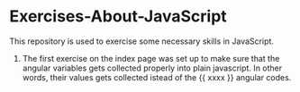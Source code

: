 # Exercises-About-JavaScript
This repository is used to exercise some necessary skills in JavaScript.

1) The first exercise on the index page was set up to make sure that the angular variables gets collected properly into plain javascript. In other words, their values gets collected istead of the {{ xxxx }} angular codes.
